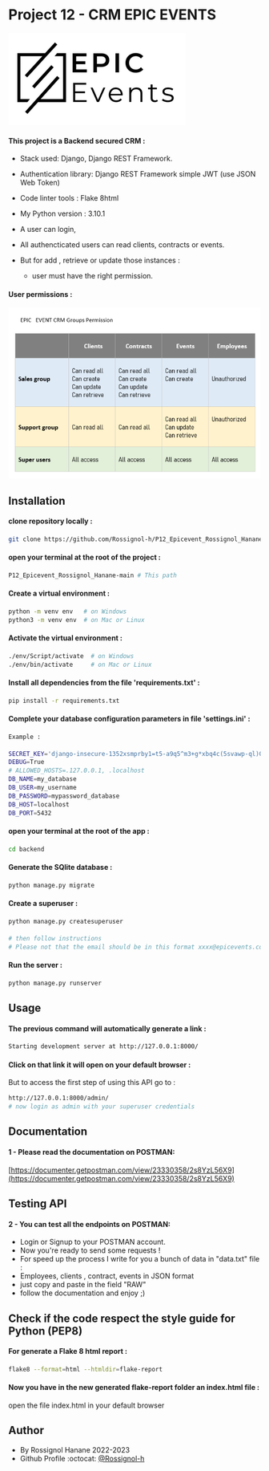 # Project 12 - CRM EPIC EVENTS

![Logo](.backend/../backend/static/logo.png)

 #### This project is a Backend secured CRM  :

- Stack used: Django, Django REST Framework.
- Authentication library: Django REST Framework simple JWT (use JSON Web Token)
- Code linter tools : Flake 8html
- My Python version : 3.10.1

- A user can login,
- All authencticated users can read clients, contracts or events.
- But for add , retrieve or update those instances :
  - user must have the right permission.

 #### User permissions :

![All permisions](./backend/static/groups.png)

## Installation

#### clone repository locally :

```bash
git clone https://github.com/Rossignol-h/P12_Epicevent_Rossignol_Hanane.git
```

#### open your terminal at the root of the project :

```bash
P12_Epicevent_Rossignol_Hanane-main # This path
```

#### Create a virtual environment :

```bash
python -m venv env   # on Windows
python3 -m venv env  # on Mac or Linux
```

#### Activate the virtual environment :
```bash
./env/Script/activate  # on Windows
./env/bin/activate     # on Mac or Linux
```

#### Install all dependencies from the file 'requirements.txt' :
```bash
pip install -r requirements.txt
```

#### Complete your database configuration parameters in file 'settings.ini' :
```bash
Example :

SECRET_KEY='django-insecure-1352xsmprby1=t5-a9q5^m3+g*xbq4c(5svawp-ql)0gd2h=e^j6'
DEBUG=True
# ALLOWED_HOSTS=.127.0.0.1, .localhost 
DB_NAME=my_database 
DB_USER=my_username
DB_PASSWORD=mypassword_database
DB_HOST=localhost
DB_PORT=5432

```

#### open your terminal at the root of the app  :

```bash
cd backend
```

#### Generate the SQlite database :
```bash
python manage.py migrate
```

#### Create a superuser :
```bash
python manage.py createsuperuser 

# then follow instructions
# Please not that the email should be in this format xxxx@epicevents.com
```

#### Run the server :
```bash
python manage.py runserver
```

## Usage 

#### The previous command will automatically generate a link :
```bash
Starting development server at http://127.0.0.1:8000/  
```

#### Click on that link it will open on your default browser :

But to access the first step of using this API go to :

```bash
http://127.0.0.1:8000/admin/ 
# now login as admin with your superuser credentials
```

## Documentation  

#### 1 - Please read the documentation on POSTMAN:

[https://documenter.getpostman.com/view/23330358/2s8YzL56X9](https://documenter.getpostman.com/view/23330358/2s8YzL56X9)

## Testing API 

#### 2 - You can test all the endpoints on POSTMAN: 
- Login or Signup to your POSTMAN account.
- Now you're ready to send some requests !
- For speed up the process I write for you a bunch of data in "data.txt" file :
- Employees, clients , contract, events in JSON format
- just copy and paste in the field "RAW"
- follow the documentation and enjoy ;)

## Check if the code respect the style guide for Python (PEP8)

#### For generate a Flake 8 html report :
```bash
flake8 --format=html --htmldir=flake-report
```

#### Now you have in the new generated flake-report folder an index.html file :

open the file index.html in your default browser

## Author

- By Rossignol Hanane 2022-2023 
- Github Profile :octocat: [@Rossignol-h](https://github.com/Rossignol-h)